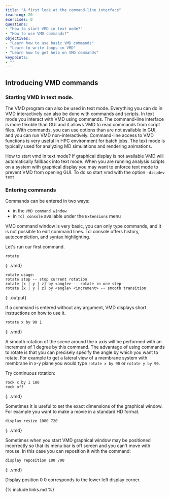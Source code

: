 ```yaml
---
title: "A first look at the command-line interface"
teaching: 20
exercises: 0
questions:
- "How to start VMD in text mode?"
- "How to use VMD commands?"
objectives:
- "Learn how to use basic VMD commands"
- "Learn to write loops in VMD"
- "Learn how to get help on VMD commands"
keypoints:
- ""
---
```


## Introducing VMD commands
### Starting VMD in text mode.
The VMD program can also be used in text mode. Everything you can do in VMD interactively can also be done with commands and scripts. In text mode you interact with VMD using commands. The command-line interface is more flexible than GUI and it allows VMD to read commands from script files. With commands, you can use options than are not available in GUI, and you can run VMD non-interactively. Command-line access to VMD functions is very useful in HPC environment for batch jobs. The text mode is typically used for analyzing MD simulations and rendering animations. 

How to start vmd in text mode? If graphical display is not available VMD will automatically fallback into text mode. When you are running analysis scripts on a system with graphical display you may want to enforce text mode to prevent VMD from opening GUI. To do so start vmd with the option `-dispdev text`  

### Entering commands
Commands can be entered in two ways: 
- in the `VMD command window`  
- in `Tcl console` available under the `Extensions` menu

VMD command window is very basic, you can only type commands, and it is not possible to edit command lines. Tcl console offers history, autocompletion, and syntax highlighting.

Let's run our first command.
~~~
rotate
~~~
{: .vmd}

~~~
rotate usage:
rotate stop -- stop current rotation
rotate [x | y | z] by <angle> -- rotate in one step
rotate [x | y | z] by <angle> <increment> -- smooth transition
~~~
{: .output}

If a command is entered without any argument, VMD displays short instructions on how to use it.

~~~
rotate x by 90 1
~~~
{: .vmd}

A smooth rotation of the scene around the x axis will be performed with an increment of 1 degree by this command. The advantage of using commands to rotate is that you can precisely specify the angle by which you want to rotate. For example to get a lateral view of a membrane system with membrane in x-y plane you would type `rotate x by 90` or `rotate y by 90`.

Try continuous rotation:
~~~
rock x by 1 180
rock off
~~~
{: .vmd}

Sometimes it is useful to set the exact dimensions of the graphical window. For example you want to make a movie in a standard HD format.

~~~
display resize 1080 720 
~~~
{: .vmd}

Sometimes when you start VMD graphical window may be positioned incorrectly so that its menu bar is off screen and you can't move with mouse. In this case you can reposition it with the command:

~~~
display reposition 100 700
~~~
{: .vmd}

Display position 0 0 corresponds to the lower left display corner.


{% include links.md %}
